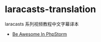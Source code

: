 # laracasts-translation
laracasts 系列视频教程中文字幕译本

- [Be Awesome In PhpStorm](https://v.youku.com/v_show/id_XMzk5OTc0MzkyMA==.html?spm=a2hzp.8244740.0.0&f=52025466)
